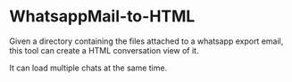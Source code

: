 # WhatsappMail-to-HTML
Given a directory containing the files attached to a whatsapp export email, this tool can create a HTML conversation view of it.

It can load multiple chats at the same time.
